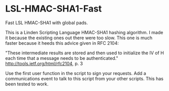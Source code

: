 LSL-HMAC-SHA1-Fast
==================

Fast LSL HMAC-SHA1 with global pads.

This is a Linden Scripting Language HMAC-SHA1 hashing algorithm. I made it because the existing ones out there were too slow. This one is much faster because it heeds this advice given in RFC 2104:

"These intermediate results are stored and then used to initialize the IV of H each time that a message needs to be authenticated."
http://tools.ietf.org/html/rfc2104, p. 3

Use the first user function in the script to sign your requests. Add a communications event to talk to this script from your other scripts. This has been tested to work.
